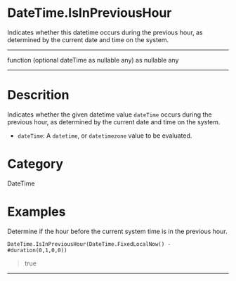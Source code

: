 ﻿# DateTime.IsInPreviousHour
Indicates whether this datetime occurs during the previous hour, as determined by the current date and time on the system.
***
function (optional dateTime as nullable any) as nullable any
***
# Descrition 
Indicates whether the given datetime value <code>dateTime</code> occurs during the previous hour, as determined by the current date and time on the system.
      <ul>
      <li><code>dateTime</code>: A <code>datetime</code>, or <code>datetimezone</code> value to be evaluated.</li>
      </ul>
# Category 
DateTime
# Examples 
Determine if the hour before the current system time is in the previous hour.
```
DateTime.IsInPreviousHour(DateTime.FixedLocalNow() - #duration(0,1,0,0))
```
> true
***
